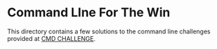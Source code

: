# Command LIne For The Win


This directory contains a few solutions to the command line challenges provided at [CMD CHALLENGE](https://cmdchallenge.com).
